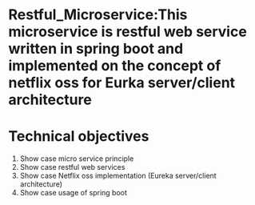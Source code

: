 # Restful_Microservice:This microservice is restful web service written in spring boot and implemented on the concept of netflix oss for Eurka server/client architecture
  
# Technical objectives
1. Show case micro service principle
2. Show case restful web services 
3. Show case Netflix oss implementation (Eureka server/client architecture)
4. Show case usage of spring boot

